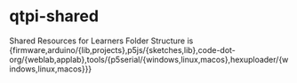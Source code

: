 # qtpi-shared
Shared Resources for Learners
Folder Structure is  {firmware,arduino/{lib,projects},p5js/{sketches,lib},code-dot-org/{weblab,applab},tools/{p5serial/{windows,linux,macos},hexuploader/{windows,linux,macos}}}
                    

